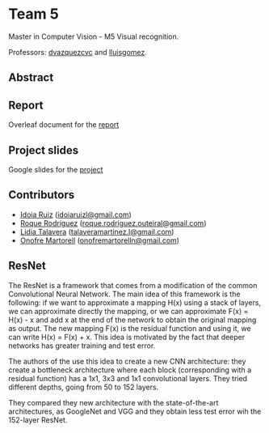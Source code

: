# Team 5
Master in Computer Vision - M5 Visual recognition.

Professors: [dvazquezcvc](https://github.com/dvazquezcvc) and [lluisgomez](https://github.com/lluisgomez).

## Abstract

## Report

Overleaf document for the  [report](https://www.overleaf.com/read/pkxqmvsfjwqm)

## Project slides
Google slides for the [project](https://drive.google.com/open?id=1xjIemmBNH8XuA9MFeBLiE718U4IJnI8zhXV-gAfD86o) 
## Contributors

 * [Idoia Ruiz](https://github.com/idoiaruiz) (idoiaruizl@gmail.com)
 * [Roque Rodriguez](https://github.com/RoqueRouteiral) (roque.rodriguez.outeiral@gmail.com)
 * [Lidia Talavera](https://github.com/LidiaTalavera) (talaveramartinez.l@gmail.com)
 * [Onofre Martorell](https://github.com/OnofreMartorell) (onofremartorelln@gmail.com)

 
## ResNet
The ResNet is a framework that comes from a modification of the common Convolutional Neural Network. The main idea of this framework is the following: if we want to approximate a mapping H(x) using a stack of layers, we can approximate directly the mapping, or we can approximate F(x) = H(x) - x and add x at the end of the network to obtain the original mapping as output. The new mapping F(x) is the residual function and using it, we can write H(x) = F(x) + x. This idea is motivated by the fact that deeper networks has greater training and test error.

The authors of the use this idea to create a new CNN architecture: they create a bottleneck architecture where each block (corresponding with a residual function) has a 1x1, 3x3 and 1x1 convolutional layers. They tried different depths, going from 50 to 152 layers.

They compared they new architecture with the state-of-the-art architectures, as GoogleNet and VGG and they obtain less test error wih the 152-layer ResNet.